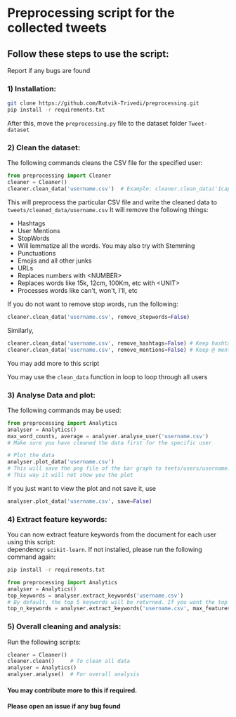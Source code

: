 # Preprocessing script for the collected tweets

## Follow these steps to use the script:
Report if any bugs are found

### 1) Installation:
```bash
git clone https://github.com/Rutvik-Trivedi/preprocessing.git
pip install -r requirements.txt
```
After this, move the ```preprocessing.py``` file to the dataset folder ```Tweet-dataset```

### 2) Clean the dataset:
The following commands cleans the CSV file for the specified user:  
```python
from preprocessing import Cleaner
cleaner = Cleaner()
cleaner.clean_data('username.csv')  # Example: cleaner.clean_data('1capplegate.csv')
```
This will preprocess the particular CSV file and write the cleaned data to ```tweets/cleaned_data/username.csv```
It will remove the following things:
- Hashtags
- User Mentions
- StopWords
- Will lemmatize all the words. You may also try with Stemming
- Punctuations
- Emojis and all other junks
- URLs
- Replaces numbers with \<NUMBER\>
- Replaces words like 15k, 12cm, 100Km, etc with \<UNIT\>
- Processes words like can't, won't, I'll, etc

If you do not want to remove stop words, run the following:
```python
cleaner.clean_data('username.csv', remove_stopwords=False)
```
Similarly,
```python
cleaner.clean_data('username.csv', remove_hashtags=False) # Keep hashtags
cleaner.clean_data('username.csv', remove_mentions=False) # Keep @ mentions
```

You may add more to this script  

You may use the ```clean_data``` function in loop to loop through all users  

### 3) Analyse Data and plot:
The following commands may be used:
```python
from preprocessing import Analytics
analyser = Analytics()
max_word_counts, average = analyser.analyse_user('username.csv')
# Make sure you have cleaned the data first for the specific user

# Plot the data
analyser.plot_data('username.csv')
# This will save the png file of the bar graph to teets/users/username.png
# This way it will not show you the plot
```
If you just want to view the plot and not save it, use
```python
analyser.plot_data('username.csv', save=False)
```

### 4) Extract feature keywords:
You can now extract feature keywords from the document for each user using this script:  
dependency: ```scikit-learn```. If not installed, please run the following command again:
```bash
pip install -r requirements.txt
```
```python
from preprocessing import Analytics
analyser = Analytics()
top_keywords = analyser.extract_keywords('username.csv')
# By default, the top 5 keywords will be returned. If you want the top n keywords, run
top_n_keywords = analyser.extract_keywords('username.csv', max_features=n)  # Where n is an integer
```

### 5) Overall cleaning and analysis:
Run the following scripts:
```python
cleaner = Cleaner()
cleaner.clean()     # To clean all data
analyser = Analytics()
analyser.analyse()  # For overall analysis
```

#### You may contribute more to this if required.  
#### Please open an issue if any bug found
